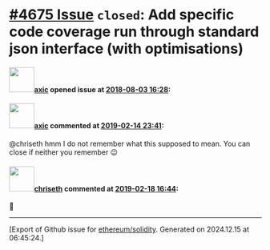 # [\#4675 Issue](https://github.com/ethereum/solidity/issues/4675) `closed`: Add specific code coverage run through standard json interface (with optimisations)

#### <img src="https://avatars.githubusercontent.com/u/20340?v=4" width="50">[axic](https://github.com/axic) opened issue at [2018-08-03 16:28](https://github.com/ethereum/solidity/issues/4675):



#### <img src="https://avatars.githubusercontent.com/u/20340?v=4" width="50">[axic](https://github.com/axic) commented at [2019-02-14 23:41](https://github.com/ethereum/solidity/issues/4675#issuecomment-463847945):

@chriseth hmm I do not remember what this supposed to mean. You can close if neither you remember :wink:

#### <img src="https://avatars.githubusercontent.com/u/9073706?v=4" width="50">[chriseth](https://github.com/chriseth) commented at [2019-02-18 16:44](https://github.com/ethereum/solidity/issues/4675#issuecomment-464805490):

🤷


-------------------------------------------------------------------------------



[Export of Github issue for [ethereum/solidity](https://github.com/ethereum/solidity). Generated on 2024.12.15 at 06:45:24.]

